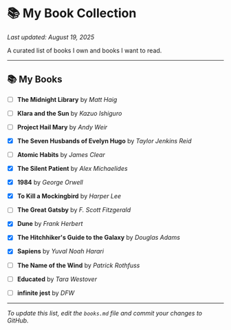 # 📚 My Book Collection

*Last updated: August 19, 2025*

A curated list of books I own and books I want to read.

---

## 📚 My Books

- [ ] **The Midnight Library** by *Matt Haig*
- [ ] **Klara and the Sun** by *Kazuo Ishiguro*
- [ ] **Project Hail Mary** by *Andy Weir*
- [x] **The Seven Husbands of Evelyn Hugo** by *Taylor Jenkins Reid*
- [ ] **Atomic Habits** by *James Clear*
- [x] **The Silent Patient** by *Alex Michaelides*
- [x] **1984** by *George Orwell*
- [x] **To Kill a Mockingbird** by *Harper Lee*
- [ ] **The Great Gatsby** by *F. Scott Fitzgerald*
- [x] **Dune** by *Frank Herbert*
- [x] **The Hitchhiker's Guide to the Galaxy** by *Douglas Adams*
- [x] **Sapiens** by *Yuval Noah Harari*
- [ ] **The Name of the Wind** by *Patrick Rothfuss*
- [ ] **Educated** by *Tara Westover*
- [ ] **infinite jest** by *DFW*


---

*To update this list, edit the `books.md` file and commit your changes to GitHub.*